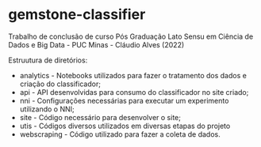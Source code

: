 # gemstone-classifier

Trabalho de conclusão de curso Pós Graduação Lato Sensu em Ciência de Dados e Big Data - PUC Minas - Cláudio Alves (2022)

Estruutura de diretórios:

* analytics - Notebooks utilizados para fazer o tratamento dos dados e criação do classificador;
* api - API desenvolvidas para consumo do classificador no site criado;
* nni - Configurações necessárias para executar um experimento utilizando o NNI;
* site - Código necessário para desenvolver o site;
* utis - Códigos diversos utilizados em diversas etapas do projeto
* webscraping - Código utilizado para fazer a coleta de dados.

